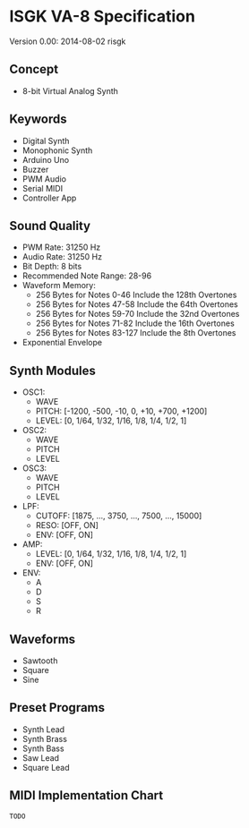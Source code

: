 # ISGK VA-8 Specification

Version 0.00: 2014-08-02 risgk

## Concept

- 8-bit Virtual Analog Synth

## Keywords

- Digital Synth
- Monophonic Synth
- Arduino Uno
- Buzzer
- PWM Audio
- Serial MIDI
- Controller App

## Sound Quality

- PWM Rate: 31250 Hz
- Audio Rate: 31250 Hz
- Bit Depth: 8 bits
- Recommended Note Range: 28-96
- Waveform Memory:
    - 256 Bytes for Notes 0-46 Include the 128th Overtones
    - 256 Bytes for Notes 47-58 Include the 64th Overtones
    - 256 Bytes for Notes 59-70 Include the 32nd Overtones
    - 256 Bytes for Notes 71-82 Include the 16th Overtones
    - 256 Bytes for Notes 83-127 Include the 8th Overtones
- Exponential Envelope

## Synth Modules

- OSC1:
    - WAVE
    - PITCH: [-1200, -500, -10, 0, +10, +700, +1200]
    - LEVEL: [0, 1/64, 1/32, 1/16, 1/8, 1/4, 1/2, 1]
- OSC2:
    - WAVE
    - PITCH
    - LEVEL
- OSC3:
    - WAVE
    - PITCH
    - LEVEL
- LPF:
    - CUTOFF: [1875, ..., 3750, ..., 7500, ..., 15000]
    - RESO: [OFF, ON]
    - ENV: [OFF, ON]
- AMP:
    - LEVEL: [0, 1/64, 1/32, 1/16, 1/8, 1/4, 1/2, 1]
    - ENV: [OFF, ON]
- ENV:
    - A
    - D
    - S
    - R

## Waveforms

- Sawtooth
- Square
- Sine

## Preset Programs

- Synth Lead
- Synth Brass
- Synth Bass
- Saw Lead
- Square Lead

## MIDI Implementation Chart

    TODO
